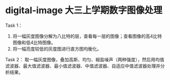 # digital-image  大三上学期数字图像处理
Task 1：
  1.	将一幅灰度图像分解为八比特的层，查看每一层的图像；查看图像的高4比特图像和低4比特图像。
  2.	将一幅亮度较低的灰度图进行直方图均衡化。

Task 2：
   取一幅灰度图像，叠加高斯、均匀、椒盐噪声（两种强度），然后用均值滤波器、最大值滤波器、最小值滤波器、中值滤波器、自适应中值滤波器处理并分析结果。
